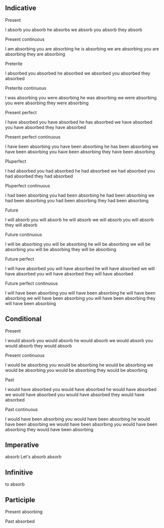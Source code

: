 ## Indicative

Present

I absorb
you absorb
he absorbs
we absorb
you absorb
they absorb

Present continuous

I am absorbing
you are absorbing
he is absorbing
we are absorbing
you are absorbing
they are absorbing

Preterite

I absorbed
you absorbed
he absorbed
we absorbed
you absorbed
they absorbed

Preterite continuous

I was absorbing
you were absorbing
he was absorbing
we were absorbing
you were absorbing
they were absorbing

Present perfect

I have absorbed
you have absorbed
he has absorbed
we have absorbed
you have absorbed
they have absorbed

Present perfect continuous

I have been absorbing
you have been absorbing
he has been absorbing
we have been absorbing
you have been absorbing
they have been absorbing

Pluperfect

I had absorbed
you had absorbed
he had absorbed
we had absorbed
you had absorbed
they had absorbed

Pluperfect continuous

I had been absorbing
you had been absorbing
he had been absorbing
we had been absorbing
you had been absorbing
they had been absorbing

Future

I will absorb
you will absorb
he will absorb
we will absorb
you will absorb
they will absorb

Future continuous

I will be absorbing
you will be absorbing
he will be absorbing
we will be absorbing
you will be absorbing
they will be absorbing

Future perfect

I will have absorbed
you will have absorbed
he will have absorbed
we will have absorbed
you will have absorbed
they will have absorbed

Future perfect continuous

I will have been absorbing
you will have been absorbing
he will have been absorbing
we will have been absorbing
you will have been absorbing
they will have been absorbing


## Conditional

Present

I would absorb
you would absorb
he would absorb
we would absorb
you would absorb
they would absorb

Present continuous

I would be absorbing
you would be absorbing
he would be absorbing
we would be absorbing
you would be absorbing
they would be absorbing

Past

I would have absorbed
you would have absorbed
he would have absorbed
we would have absorbed
you would have absorbed
they would have absorbed

Past continuous

I would have been absorbing
you would have been absorbing
he would have been absorbing
we would have been absorbing
you would have been absorbing
they would have been absorbing


## Imperative

absorb
Let's absorb
absorb


## Infinitive

to absorb


## Participle

Present
absorbing

Past
absorbed